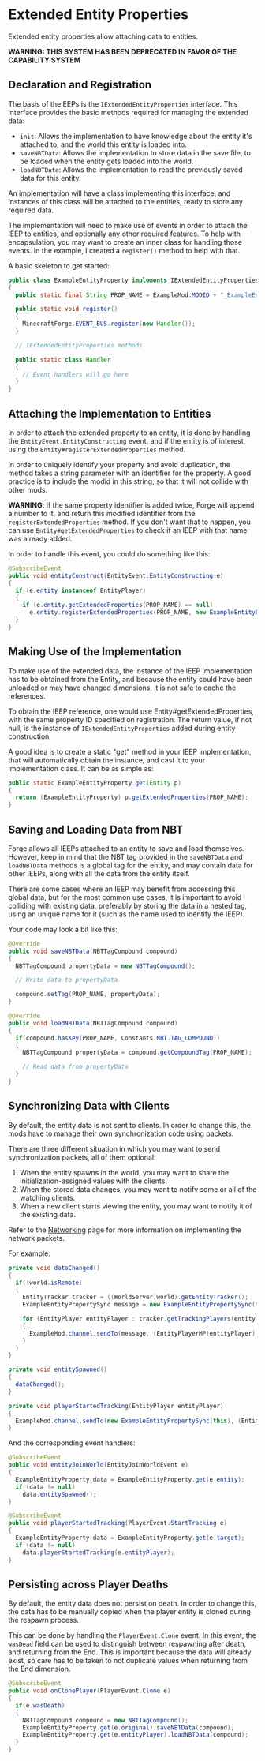 Extended Entity Properties
==========================

Extended entity properties allow attaching data to entities.

**WARNING: THIS SYSTEM HAS BEEN DEPRECATED IN FAVOR OF THE CAPABILITY SYSTEM**

Declaration and Registration
----------------------------

The basis of the EEPs is the `IExtendedEntityProperties` interface. This interface provides the basic methods required for managing the extended data:
* `init`: Allows the implementation to have knowledge about the entity it's attached to, and the world this entity is loaded into.
* `saveNBTData`: Allows the implementation to store data in the save file, to be loaded when the entity gets loaded into the world.
* `loadNBTData`: Allows the implementation to read the previously saved data for this entity.

An implementation will have a class implementing this interface, and instances of this class will be attached to the entities, ready to store any required data.

The implementation will need to make use of events in order to attach the IEEP to entities, and optionally any other required features. To help with encapsulation, you may want to create an inner class for handling those events. In the example, I created a `register()` method to help with that.

A basic skeleton to get started:

```Java
public class ExampleEntityProperty implements IExtendedEntityProperties
{
  public static final String PROP_NAME = ExampleMod.MODID + "_ExampleEntityData";

  public static void register()
  {
    MinecraftForge.EVENT_BUS.register(new Handler());
  }

  // IExtendedEntityProperties methods

  public static class Handler
  {
    // Event handlers will go here
  }
}
```

Attaching the Implementation to Entities
----------------------------------------

In order to attach the extended property to an entity, it is done by handling the `EntityEvent.EntityConstructing` event, and if the entity is of interest, using the `Entity#registerExtendedProperties` method.

In order to uniquely identify your property and avoid duplication, the method takes a string parameter with an identifier for the property. A good practice is to include the modid in this string, so that it will not collide with other mods.

**WARNING**: If the same property identifier is added twice, Forge will append a number to it, and return this modified identifier from the `registerExtendedProperties` method. If you don't want that to happen, you can use `Entity#getExtendedProperties` to check if an IEEP with that name was already added.

In order to handle this event, you could do something like this:
```Java
@SubscribeEvent
public void entityConstruct(EntityEvent.EntityConstructing e)
{
  if (e.entity instanceof EntityPlayer)
  {
    if (e.entity.getExtendedProperties(PROP_NAME) == null)
      e.entity.registerExtendedProperties(PROP_NAME, new ExampleEntityProperty());
  }
}
```

Making Use of the Implementation
--------------------------------

To make use of the extended data, the instance of the IEEP implementation has to be obtained from the Entity, and because the entity could have been unloaded or may have changed dimensions, it is not safe to cache the references.

To obtain the IEEP reference, one would use Entity#getExtendedProperties, with the same property ID specified on registration. The return value, if not null, is the instance of `IExtendedEntityProperties` added during entity construction.

A good idea is to create a static "get" method in your IEEP implementation, that will automatically obtain the instance, and cast it to your implementation class. It can be as simple as:

```Java
public static ExampleEntityProperty get(Entity p)
{
  return (ExampleEntityProperty) p.getExtendedProperties(PROP_NAME);
}
```

Saving and Loading Data from NBT
--------------------------------

Forge allows all IEEPs attached to an entity to save and load themselves. However, keep in mind that the NBT tag provided in the `saveNBTData` and `loadNBTData` methods is a global tag for the entity, and may contain data for other IEEPs, along with all the data from the entity itself.

There are some cases where an IEEP may benefit from accessing this global data, but for the most common use cases, it is important to avoid colliding with existing data, preferably by storing the data in a nested tag, using an unique name for it (such as the name used to identify the IEEP).

Your code may look a bit like this:

```Java
@Override
public void saveNBTData(NBTTagCompound compound)
{
  NBTTagCompound propertyData = new NBTTagCompound();

  // Write data to propertyData

  compound.setTag(PROP_NAME, propertyData);
}

@Override
public void loadNBTData(NBTTagCompound compound)
{
  if(compound.hasKey(PROP_NAME, Constants.NBT.TAG_COMPOUND))
  {
    NBTTagCompound propertyData = compound.getCompoundTag(PROP_NAME);

    // Read data from propertyData
  }
}
```

Synchronizing Data with Clients
-------------------------------

By default, the entity data is not sent to clients. In order to change this, the mods have to manage their own synchronization code using packets.

There are three different situation in which you may want to send synchronization packets, all of them optional:

1. When the entity spawns in the world, you may want to share the initialization-assigned values with the clients.
1. When the stored data changes, you may want to notify some or all of the watching clients.
1. When a new client starts viewing the entity, you may want to notify it of the existing data.

Refer to the [Networking](../networking/index.md) page for more information on implementing the network packets.

For example:

```Java
private void dataChanged()
{
  if(!world.isRemote)
  {
    EntityTracker tracker = ((WorldServer)world).getEntityTracker();
    ExampleEntityPropertySync message = new ExampleEntityPropertySync(this);

    for (EntityPlayer entityPlayer : tracker.getTrackingPlayers(entity))
    {
      ExampleMod.channel.sendTo(message, (EntityPlayerMP)entityPlayer);
    }
  }
}

private void entitySpawned()
{
  dataChanged();
}

private void playerStartedTracking(EntityPlayer entityPlayer)
{
  ExampleMod.channel.sendTo(new ExampleEntityPropertySync(this), (EntityPlayerMP)entityPlayer);
}
```

And the corresponding event handlers:

```Java
@SubscribeEvent
public void entityJoinWorld(EntityJoinWorldEvent e)
{
  ExampleEntityProperty data = ExampleEntityProperty.get(e.entity);
  if (data != null)
    data.entitySpawned();
}

@SubscribeEvent
public void playerStartedTracking(PlayerEvent.StartTracking e)
{
  ExampleEntityProperty data = ExampleEntityProperty.get(e.target);
  if (data != null)
    data.playerStartedTracking(e.entityPlayer);
}
```

Persisting across Player Deaths
-------------------------------

By default, the entity data does not persist on death. In order to change this, the data has to be manually copied when the player entity is cloned during the respawn process.

This can be done by handling the `PlayerEvent.Clone` event. In this event, the `wasDead` field can be used to distinguish between respawning after death, and returning from the End. This is important because the data will already exist, so care has to be taken to not duplicate values when returning from the End dimension.

```Java
@SubscribeEvent
public void onClonePlayer(PlayerEvent.Clone e)
{
  if(e.wasDeath)
  {
    NBTTagCompound compound = new NBTTagCompound();
    ExampleEntityProperty.get(e.original).saveNBTData(compound);
    ExampleEntityProperty.get(e.entityPlayer).loadNBTData(compound);
  }
}
```
